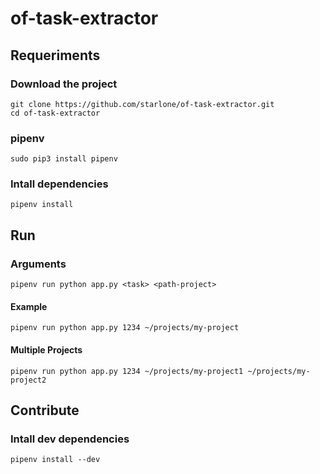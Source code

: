 # of-task-extractor

## Requeriments
### Download the project
```
git clone https://github.com/starlone/of-task-extractor.git
cd of-task-extractor
```

### pipenv
```
sudo pip3 install pipenv
```

### Intall dependencies
```
pipenv install
```

## Run
### Arguments
```
pipenv run python app.py <task> <path-project>
```

#### Example
```
pipenv run python app.py 1234 ~/projects/my-project
```

#### Multiple Projects
```
pipenv run python app.py 1234 ~/projects/my-project1 ~/projects/my-project2
```

## Contribute
### Intall dev dependencies
```
pipenv install --dev
```
